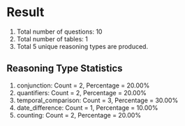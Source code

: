 # Result<br/>
1. Total number of questions: 10<br/>
2. Total number of tables: 1<br/>
3. Total 5 unique reasoning types are produced.<br/>
## **Reasoning Type Statistics**<br/>
1. conjunction: Count = 2, Percentage = 20.00%<br/>
2. quantifiers: Count = 2, Percentage = 20.00%<br/>
3. temporal_comparison: Count = 3, Percentage = 30.00%<br/>
4. date_difference: Count = 1, Percentage = 10.00%<br/>
5. counting: Count = 2, Percentage = 20.00%<br/>
